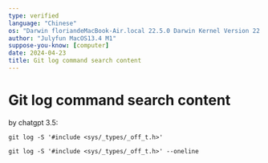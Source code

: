 ```yaml
---
type: verified
language: "Chinese"
os: "Darwin floriandeMacBook-Air.local 22.5.0 Darwin Kernel Version 22.5.0: Mon Apr 24 20:53:44 PDT 2023; root:xnu-8796.121.2~5/RELEASE_ARM64_T8103 arm64"
author: "Julyfun MacOS13.4 M1"
suppose-you-know: [computer]
date: 2024-04-23
title: Git log command search content
---
```


# Git log command search content

by chatgpt 3.5:

```
git log -S '#include <sys/_types/_off_t.h>'

git log -S '#include <sys/_types/_off_t.h>' --oneline
```

